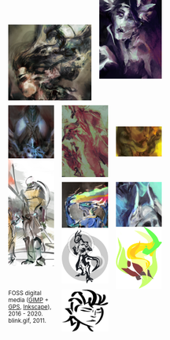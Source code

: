 <script>
  function show(id) {
    let sel = document.querySelector('#'+id)
    sel.style.opacity = 1.0
    sel.style['transition-delay'] = '0s'
  }
  function hide(id) {
    let sel = document.querySelector('#'+id)
    sel.style.opacity = 0.0
    sel.style['transition-delay'] = '.5s'
  }

  window.onload = () => {
    for (let img of document
          .querySelectorAll('.double img, .triple img')) {
      let id = img.src.split(/\/([\w\-]+)\./)[1]
      
      let sel = document.querySelector('#'+id)
      if ( sel ) {
        img.onmouseover = () => show(id)
        img.onmouseout = () => hide(id)
      }
      else
        console.log('unmatched id ' + id)
    }
  }
</script>

<style>
div.double {
  display: grid;
  grid-template-columns: 4fr 3fr;
  grid-column-gap: 1rem;
  margin-bottom: 10px;
}
div.triple {
  display: grid;
  grid-template-columns: 1fr 1fr 1fr;
  grid-column-gap: 1rem;
  margin-bottom: 10px;
}

/* https://fransdejonge.com/wp-content/uploads/2010/01/sidenotes.html */
.margin {
  display: block;
  float: right;
  max-width: 10rem;
  margin: 1rem;
}
.margin p {
  font-size: calc(.3rem + 1vw);
  margin: 0 0 40px;
  min-height: 50px;
  opacity: 0;
  transition: .5s ease;
  overflow: hidden;
}
/* https://stackoverflow.com/a/20935566 */
.margin strong:after {
  content: '';
  display: block;
  border-bottom: 1px solid black;
}

@media (max-width: 940px) {
  .margin {
    display: none;
    /* float: none; */
  }
  /* .margin p {
    color: white;
    position: fixed;
    width: 250px;
  } */
}
</style>

<div style="position: relative; max-width: 850px;">
<div class="margin">
  <p id="fire_rat">and i've grown&nbsp;familiar with&nbsp;villains that&nbsp;live&nbsp;in my&nbsp;head</p>
  <p id="idyll">our memories, well they can be&nbsp;inviting, but&nbsp;some are altogether&nbsp;mighty frightening</p>
  <p id="mater"><strong>(xi) strength</strong></p>
  <p id="reflection_"><strong>(xii) traitor</strong></p>
  <p id="namer"><strong>(xiii) death</strong></p>
  <p id="illia_svg-4">lost in that&nbsp;memory, like a&nbsp;candle in&nbsp;the&nbsp;wind</p>
  <p id="prismatic">all that riddles&nbsp;me will never cease&nbsp;to&nbsp;be, still&nbsp;i&nbsp;search this&nbsp;world</p>
  <p id="necro_">everything's&nbsp;blackening<br/> i am made of flesh&nbsp;and&nbsp;bone</p>
  <p id="priestess_">and&nbsp;here now&nbsp;comes the&nbsp;sweet, corrupting reality</p>
  <p id="blink">you&nbsp;speak with&nbsp;silence, and i carve each&nbsp;word you&nbsp;sing</p>
  <p id="g4363">i can&nbsp;not&nbsp;only see, but&nbsp;you&nbsp;stopped&nbsp;me from&nbsp;blinking</p>
</div>

<div class="double">
  <img src="fire_rat.png" title=""/>
  <img src="idyll.png" title="" style="margin-top: -5rem;"/>
</div>
  
<div class="triple">
  <img src="mater.png" title=""/>
  <img src="reflection_.png" title=""/>
  <img src="namer.png" style="align-self: center;" title="" />
</div>

<div class="triple">
  <img src="illia_svg-4.png" class="vector" title="" style="margin-top: -3rem;" />

  <div>
    <img src="prismatic.png" title="" />
    <img src="necro_.png" class="vector" title="">
  </div>
  <img src="priestess_.png" title="" style="margin-bottom: 1rem;" />
</div>

<div class="triple" style="justify-items: center;">
  <small>FOSS digital media (<a href="https://www.gimp.org/">GIMP</a> + <a href="https://code.google.com/archive/p/gps-gimp-paint-studio/">GPS</a>, <a href="https://inkscape.org/en/">Inkscape</a>), 2016 - 2020. blink.gif, 2011.</small>
  <img src="blink.gif" class="vector" style="align-self: end;" title="" />
  <img src="g4363.png" class="vector" style="margin-top: -8rem;" title="" />
</div>